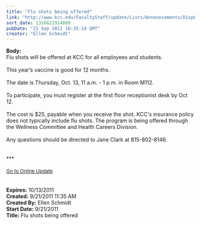 ```yaml
---
title: "Flu shots being offered"
link: "http://www.kcc.edu/FacultyStaff/update/Lists/Announcements/DispForm.aspx?ID=448"
sort_date: 1316622914000
pubDate: "21 Sep 2011 16:35:14 GMT"
creator: "Ellen Schmidt"
---
```


<div><b>Body:</b> <div class="ExternalClassFA58F12996484173A86060109E991F42">
<div>Flu shots will be offered at KCC for all employees and students.</div>
<div> </div>
<div>This year’s vaccine is good for 12 months.</div>
<div><br />The date is Thursday, Oct. 13, 11 a.m. - 1 p.m. in Room M112.</div>
<div><br />To participate, you must register at the first floor receptionist desk by Oct 12.</div>
<div><br />The cost is $25, payable when you receive the shot. KCC's insurance policy does not typically include flu shots. The program is being offered through the Wellness Committee and Health Careers Division.</div>
<div><br />Any questions should be directed to Jane Clark at 815-802-8146.</div>
<div> </div></div>
<div> </div>
<div>***</div>
<div> </div>
<div>
<div><font size="2"><a href="/FacultyStaff/update/Pages/dailyupdate.aspx">Go to Online Update</a></font></div>
<div><font size="2"></font> </div>
<div> </div></div>
<div></div></div>
<div><b>Expires:</b> 10/13/2011</div>
<div><b>Created:</b> 9/21/2011 11:35 AM</div>
<div><b>Created By:</b> Ellen Schmidt</div>
<div><b>Start Date:</b> 9/21/2011</div>
<div><b>Title:</b> Flu shots being offered</div>
